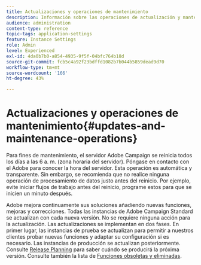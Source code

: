 ```yaml
---
title: Actualizaciones y operaciones de mantenimiento
description: Información sobre las operaciones de actualización y mantenimiento del servidor de Adobe Campaign.
audience: administration
content-type: reference
topic-tags: application-settings
feature: Instance Settings
role: Admin
level: Experienced
exl-id: 4da0b7b0-a854-4935-9f5f-04bfc764b18d
source-git-commit: fcb5c4a92f23bdffd1082b7b044b5859dead9d70
workflow-type: tm+mt
source-wordcount: '166'
ht-degree: 43%

---
```


# Actualizaciones y operaciones de mantenimiento{#updates-and-maintenance-operations}

Para fines de mantenimiento, el servidor Adobe Campaign se reinicia todos los días a las 6 a. m. (zona horaria del servidor). Póngase en contacto con el Adobe para conocer la hora del servidor. Esta operación es automática y transparente. Sin embargo, se recomienda que no realice ninguna operación de procesamiento de datos justo antes del reinicio. Por ejemplo, evite iniciar flujos de trabajo antes del reinicio, programe estos para que se inicien un minuto después.

Adobe mejora continuamente sus soluciones añadiendo nuevas funciones, mejoras y correcciones. Todas las instancias de Adobe Campaign Standard se actualizan con cada nueva versión. No se requiere ninguna acción para la actualización. Las actualizaciones se implementan en dos fases. En primer lugar, las instancias de prueba se actualizan para permitir a nuestros clientes probar nuevas funciones y adaptar su configuración si es necesario. Las instancias de producción se actualizan posteriormente. Consulte [Release Planning](https://helpx.adobe.com/es/campaign/kb/acs-release-planning.html) para saber cuándo se producirá la próxima versión. Consulte también la lista de [Funciones obsoletas y eliminadas](../../rn/using/deprecated-features.md).
